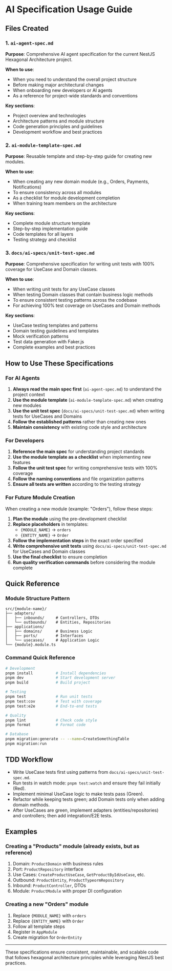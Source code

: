 # AI Specification Usage Guide

## Files Created

### 1. `ai-agent-spec.md`

**Purpose**: Comprehensive AI agent specification for the current NestJS Hexagonal Architecture project.

**When to use**:

- When you need to understand the overall project structure
- Before making major architectural changes
- When onboarding new developers or AI agents
- As a reference for project-wide standards and conventions

**Key sections**:

- Project overview and technologies
- Architecture patterns and module structure
- Code generation principles and guidelines
- Development workflow and best practices

### 2. `ai-module-template-spec.md`

**Purpose**: Reusable template and step-by-step guide for creating new modules.

**When to use**:

- When creating any new domain module (e.g., Orders, Payments, Notifications)
- To ensure consistency across all modules
- As a checklist for module development completion
- When training team members on the architecture

**Key sections**:

- Complete module structure template
- Step-by-step implementation guide
- Code templates for all layers
- Testing strategy and checklist

### 3. `docs/ai-specs/unit-test-spec.md`

**Purpose**: Comprehensive specification for writing unit tests with 100% coverage for UseCase and Domain classes.

**When to use**:

- When writing unit tests for any UseCase classes
- When testing Domain classes that contain business logic methods
- To ensure consistent testing patterns across the codebase
- For achieving 100% test coverage on UseCases and Domain methods

**Key sections**:

- UseCase testing templates and patterns
- Domain testing guidelines and templates
- Mock verification patterns
- Test data generation with Faker.js
- Complete examples and best practices

## How to Use These Specifications

### For AI Agents

1. **Always read the main spec first** (`ai-agent-spec.md`) to understand the project context
2. **Use the module template** (`ai-module-template-spec.md`) when creating new modules
3. **Use the unit test spec** (`docs/ai-specs/unit-test-spec.md`) when writing tests for UseCases and Domains
4. **Follow the established patterns** rather than creating new ones
5. **Maintain consistency** with existing code style and architecture

### For Developers

1. **Reference the main spec** for understanding project standards
2. **Use the module template as a checklist** when implementing new features
3. **Follow the unit test spec** for writing comprehensive tests with 100% coverage
4. **Follow the naming conventions** and file organization patterns
5. **Ensure all tests are written** according to the testing strategy

### For Future Module Creation

When creating a new module (example: "Orders"), follow these steps:

1. **Plan the module** using the pre-development checklist
2. **Replace placeholders** in templates:
   - `{MODULE_NAME}` → `orders`
   - `{ENTITY_NAME}` → `Order`
3. **Follow the implementation steps** in the exact order specified
4. **Write comprehensive unit tests** using `docs/ai-specs/unit-test-spec.md` for UseCases and Domain classes
5. **Use the final checklist** to ensure completion
6. **Run quality verification commands** before considering the module complete

## Quick Reference

### Module Structure Pattern

```text
src/{module-name}/
├── adapters/
│   ├── inbounds/     # Controllers, DTOs
│   └── outbounds/    # Entities, Repositories
├── applications/
│   ├── domains/      # Business Logic
│   ├── ports/        # Interfaces
│   └── usecases/     # Application Logic
└── {module}.module.ts
```

### Command Quick Reference

```bash
# Development
pnpm install          # Install dependencies
pnpm dev              # Start development server
pnpm build            # Build project

# Testing
pnpm test             # Run unit tests
pnpm test:cov         # Test with coverage
pnpm test:e2e         # End-to-end tests

# Quality
pnpm lint             # Check code style
pnpm format           # Format code

# Database
pnpm migration:generate -- --name=CreateSomethingTable
pnpm migration:run
```

## TDD Workflow

- Write UseCase tests first using patterns from `docs/ai-specs/unit-test-spec.md`.
- Run tests in watch mode: `pnpm test:watch` and ensure they fail initially (Red).
- Implement minimal UseCase logic to make tests pass (Green).
- Refactor while keeping tests green; add Domain tests only when adding domain methods.
- After UseCases are green, implement adapters (entities/repositories) and controllers; then add integration/E2E tests.

## Examples

### Creating a "Products" module (already exists, but as reference)

1. Domain: `ProductDomain` with business rules
2. Port: `ProductRepository` interface
3. Use Cases: `CreateProductUseCase`, `GetProductByIdUseCase`, etc.
4. Outbound: `ProductEntity`, `ProductTypeormRepository`
5. Inbound: `ProductController`, DTOs
6. Module: `ProductModule` with proper DI configuration

### Creating a new "Orders" module

1. Replace `{MODULE_NAME}` with `orders`
2. Replace `{ENTITY_NAME}` with `Order`
3. Follow all template steps
4. Register in `AppModule`
5. Create migration for `OrderEntity`

---

These specifications ensure consistent, maintainable, and scalable code that follows hexagonal architecture principles while leveraging NestJS best practices.
